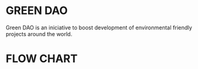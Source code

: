 # GREEN DAO

Green DAO is an iniciative to boost development of environmental friendly projects around the world.


# FLOW CHART

[](./public/flow-chart.png)